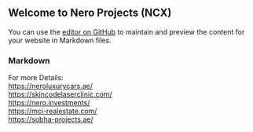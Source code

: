 ## Welcome to Nero Projects (NCX)

You can use the [editor on GitHub](https://github.com/BilawalNCX/ncx-cx/edit/main/README.md) to maintain and preview the content for your website in Markdown files.

### Markdown

For more Details: </br>
https://neroluxurycars.ae/ </br>
https://skincodelaserclinic.com/ </br>
https://nero.investments/ </br>
https://mci-realestate.com/ </br>
https://sobha-projects.ae/ 

